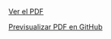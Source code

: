 [Ver el PDF](Examen.pdf)

[Previsualizar PDF en GitHub](https://github.com/IDGS-801-22002360/Examen2doParcial/blob/master/Examen.pdf)
